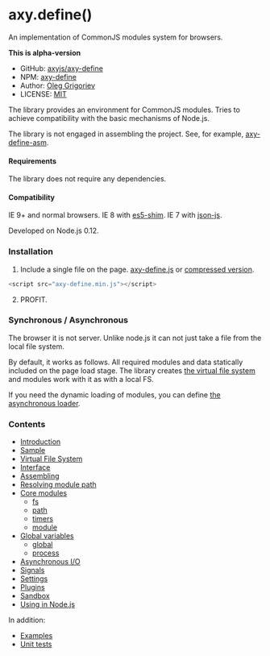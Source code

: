 # axy.define()

An implementation of CommonJS modules system for browsers.

**This is alpha-version**

* GitHub: [axyjs/axy-define](https://github.com/axyjs/axy-define)
* NPM: [axy-define](https://www.npmjs.com/package/axy-define)
* Author: [Oleg Grigoriev](https://github.com/vasa-c)
* LICENSE: [MIT](LICENSE)

The library provides an environment for CommonJS modules.
Tries to achieve compatibility with the basic mechanisms of Node.js.

The library is not engaged in assembling the project.
See, for example, [axy-define-asm](https://github.com/axyjs/axy-define-asm).

#### Requirements

The library does not require any dependencies.

#### Compatibility

IE 9+ and normal browsers.
IE 8 with [es5-shim](https://github.com/es-shims/es5-shim).
IE 7 with [json-js](https://github.com/douglascrockford/JSON-js).

Developed on Node.js 0.12.

### Installation

1) Include a single file on the page.
[axy-define.js](https://raw.githubusercontent.com/axyjs/axy-define/master/axy-define.js)
or [compressed version](https://github.com/axyjs/axy-define/releases).

```javascript
<script src="axy-define.min.js"></script>
```

2) PROFIT.

### Synchronous / Asynchronous

The browser it is not server.
Unlike node.js it can not just take a file from the local file system.

By default, it works as follows.
All required modules and data statically included on the page load stage.
The library creates [the virtual file system](doc/files.md) and modules work with it as with a local FS.

If you need the dynamic loading of modules, you can define [the asynchronous loader](doc/async.md).

### Contents

* [Introduction](doc/intro.md)
* [Sample](doc/sample.md)
* [Virtual File System](doc/files.md)
* [Interface](doc/interface.md)
* [Assembling](doc/assembling.md)
* [Resolving module path](doc/resolving.md)
* [Core modules](doc/core.md)
    * [fs](doc/fs.md)
    * [path](doc/path.md)
    * [timers](doc/timers.md)
    * [module](doc/module.md)
* [Global variables](doc/globals.md)
    * [global](doc/global.md)
    * [process](doc/process.md)
* [Asynchronous I/O](doc/async.md)
* [Signals](doc/signals.md)
* [Settings](doc/settings.md)
* [Plugins](doc/plugins.md)
* [Sandbox](doc/sandbox.md)
* [Using in Node.js](doc/node.md)

In addition:

* [Examples](https://github.com/axyjs/axy-define-examples)
* [Unit tests](https://axyjs.github.io/axy-define/test/browser/index.html)

